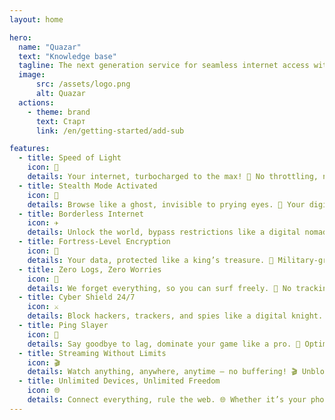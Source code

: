 ```yaml
---
layout: home

hero:
  name: "Quazar"
  text: "Knowledge base"
  tagline: The next generation service for seamless internet access without blocking and restrictions
  image:
      src: /assets/logo.png
      alt: Quazar
  actions:
    - theme: brand
      text: Старт
      link: /en/getting-started/add-sub

features:
  - title: Speed of Light
    icon: 🚀
    details: Your internet, turbocharged to the max! 🚀 No throttling, no limits—just pure, blazing-fast connections wherever you go.
  - title: Stealth Mode Activated
    icon: 👻
    details: Browse like a ghost, invisible to prying eyes. 👻 Your digital footprint vanishes into the void, making you undetectable in any network.
  - title: Borderless Internet
    icon: ✈️
    details: Unlock the world, bypass restrictions like a digital nomad. ✈️ Say goodbye to geo-blocks and censorship—access content from any corner of the globe without breaking a sweat.
  - title: Fortress-Level Encryption
    icon: 👑
    details: Your data, protected like a king’s treasure. 👑 Military-grade encryption ensures that hackers, ISPs, and governments stay out of your business.
  - title: Zero Logs, Zero Worries
    icon: 🤫
    details: We forget everything, so you can surf freely. 🤫 No tracking, no storing, no selling—your online activity is yours and yours alone.
  - title: Cyber Shield 24/7
    icon: ⚔️
    details: Block hackers, trackers, and spies like a digital knight. ⚔️ Our advanced security features keep malware, phishing, and surveillance at bay.
  - title: Ping Slayer
    icon: 🎯
    details: Say goodbye to lag, dominate your game like a pro. 🎯 Optimize your connection for ultra-low latency and lightning-fast response times in online battles.
  - title: Streaming Without Limits
    icon: 🎬
    details: Watch anything, anywhere, anytime – no buffering! 🎬 Unblock your favorite movies, shows, and sports with a seamless, high-speed streaming experience.
  - title: Unlimited Devices, Unlimited Freedom
    icon: 🌐
    details: Connect everything, rule the web. 🌐 Whether it’s your phone, laptop, smart TV, or gaming console—one account covers them all.
---
```

